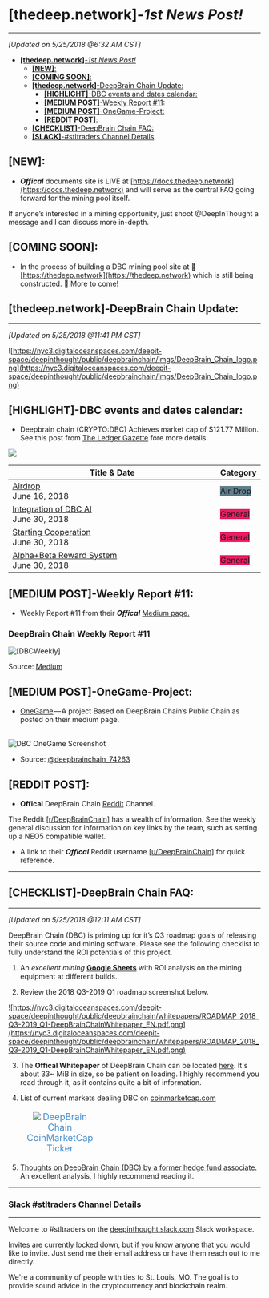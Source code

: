 # **[thedeep.network]**-_1st News Post!_
------

*[Updated on 5/25/2018 @6:32 AM CST]*

- [**[thedeep.network]**-_1st News Post!_](#thedeepnetwork--1st-news-post)
    - [**[NEW]**:](#new)
    - [**[COMING SOON]**:](#coming-soon)
    - [**[thedeep.network]**-DeepBrain Chain Update:](#thedeepnetwork-deepbrain-chain-update)
        - [**[HIGHLIGHT]**-DBC events and dates calendar:](#highlight-dbc-events-and-dates-calendar)
        - [**[MEDIUM POST]**-Weekly Report #11:](#medium-post-weekly-report-11)
        - [**[MEDIUM POST]**-OneGame-Project:](#medium-post-onegame-project)
        - [**[REDDIT POST]**:](#reddit-post)
    - [**[CHECKLIST]**-DeepBrain Chain FAQ:](#checklist-deepbrain-chain-faq)
    - [**[SLACK]**-#stltraders Channel Details](#slack-stltraders-channel-details)

## **[NEW]**: 
- ***Offical*** documents site is LIVE at [https://docs.thedeep.network](https://docs.thedeep.network) and will serve as the central FAQ going forward for the mining pool itself.

If anyone’s interested in a mining opportunity, just shoot @DeepInThought a message and I can discuss more in-depth.

## **[COMING SOON]**: 
- In the process of building a DBC mining pool site at :construction: [https://thedeep.network](https://thedeep.network) which is still being constructed. :construction: More to come!

## **[thedeep.network]**-DeepBrain Chain Update:
-------
*[Updated on 5/25/2018 @11:41 PM CST]*

![https://nyc3.digitaloceanspaces.com/deepit-space/deepinthought/public/deepbrainchain/imgs/DeepBrain_Chain_logo.png](https://nyc3.digitaloceanspaces.com/deepit-space/deepinthought/public/deepbrainchain/imgs/DeepBrain_Chain_logo.png)

## **[HIGHLIGHT]**-DBC events and dates calendar:
- Deepbrain chain (CRYPTO:DBC) Achieves market cap of $121.77 Million. See this post from <a href="https://ledgergazette.com/2018/05/23/deepbrain-chain-market-cap-hits-130-93-million-dbc.html">The Ledger Gazette</a>  fore more details.

<a href="https://kryptocal.com/event/20222/airdrop">
<img src="https://kryptocal.com/images/drawable-xhdpi-icon.png">
</a>
<table class="resultTable">
<thead> 
<tr>
<th style="width: 100%">Title & Date</th>
<th>Category</th>
</tr>
</thead>
<tbody>
<tr>
<td>
<div class="title">
<a href="https://kryptocal.com/event/20222/airdrop">Airdrop</a>
</div>
<div class="date">June 16, 2018</div>
</td>
<td>
<label class="label" style="background-color: #607d8b">Air Drop</label>
</td>
</tr>
<tr>
<td>
<div class="title">
<a href="https://kryptocal.com/event/15844/integration-of-dbc-ai">Integration of DBC AI</a>
</div>
<div class="date">June 30, 2018</div>
</td>
<td>
<label class="label" style="background-color: #e91e63">General</label>
</td>
</tr>
<tr>
<td>
<div class="title">
<a href="https://kryptocal.com/event/15845/starting-cooperation">Starting Cooperation</a>
</div>
<div class="date">June 30, 2018</div>
</td>
<td>
<label class="label" style="background-color: #e91e63">General</label>
</td>
</tr>
<tr>
<td>
<div class="title">
<a href="https://kryptocal.com/event/15846/alpha-beta-reward-system">Alpha&#x2B;Beta Reward System</a>
</div>
<div class="date">June 30, 2018</div>
</td>
<td>
<label class="label" style="background-color: #e91e63">General</label>
</td>
</tr>
</tbody>
</table>

## **[MEDIUM POST]**-Weekly Report #11: 
- Weekly Report #11 from their ***Offical*** <a href="https://medium.com/@deepbrainchain_74263?source=post_header_lockup"> Medium page.</a>

### DeepBrain Chain Weekly Report #11

<p><img src="https://cdn-images-1.medium.com/max/1600/1*zTpJZ-a4CvyNCWVvm9t0mg.png" alt="[DBCWeekly]"></p>

Source: <a href="https://medium.com/@deepbrainchain_74263/deepbrain-chain-weekly-report-11-192b1b6417f1">Medium</a>

## **[MEDIUM POST]**-OneGame-Project:
- <a href="https://medium.com/@deepbrainchain_74263/onegame-a-project-based-on-deepbrain-chains-public-chain-1f7427495e6f">OneGame</a> — A project Based on DeepBrain Chain’s Public Chain as posted on their medium page.
<p>
<br>
<img src="https://cdn-images-1.medium.com/max/800/1*BigclP229fDqhjGDucVvQw.png" alt="DBC OneGame Screenshot">
</p>

- Source: <a href="https://medium.com/@deepbrainchain_74263/onegame-a-project-based-on-deepbrain-chains-public-chain-1f7427495e6f">@deepbrainchain_74263</a>

## **[REDDIT POST]**:
- **Offical** DeepBrain Chain [Reddit](https://www.reddit.com/r/DeepBrainChain/) Channel.

<p>The Reddit <a href="https://www.reddit.com/r/DeepBrainChain/">[r/DeepBrainChain]</a> has a wealth of information. See the weekly general discussion for information on key links by the team, such as setting up a NEO5 compatible wallet.

- A link to their ***Offical*** Reddit username <a href="https://www.reddit.com/user/DeepBrainChain">[u/DeepBrainChain]</a> for quick reference.</p>

----------
## **[CHECKLIST]**-DeepBrain Chain FAQ:
----------

*[Updated on 5/25/2018 @12:11 AM CST]*

DeepBrain Chain (DBC) is priming up for it’s Q3 roadmap goals of releasing their source code and mining software. Please see the following checklist to fully understand the ROI potentials of this project.  

 1. An *excellent mining* <a href="https://docs.google.com/spreadsheets/d/1S2bV1gN--TnW7wzLe72XvcEj31flvFof9un000wgG2s/edit#gid=949957956">**Google Sheets**</a> with ROI analysis on the mining equipment at different builds.

 2. Review the 2018 Q3-2019 Q1 roadmap screenshot below.
                  
![https://nyc3.digitaloceanspaces.com/deepit-space/deepinthought/public/deepbrainchain/whitepapers/ROADMAP_2018_Q3-2019_Q1-DeepBrainChainWhitepaper_EN.pdf.png](https://nyc3.digitaloceanspaces.com/deepit-space/deepinthought/public/deepbrainchain/whitepapers/ROADMAP_2018_Q3-2019_Q1-DeepBrainChainWhitepaper_EN.pdf.png)
   

 3. The **Offical Whitepaper** of DeepBrain Chain can be located [here](https://nyc3.digitaloceanspaces.com/deepit-space/deepinthought/public/deepbrainchain/whitepapers/DeepBrainChainWhitepaper_EN.pdf).
It's about 33~ MiB in size, so be patient on loading. I highly
recommend you read through it, as it contains quite a bit of
information.
              

 4. <p>List of current markets dealing DBC on <a href="https://coinmarketcap.com">coinmarketcap.com</a><div
              style="text-align:center;padding:5px 0px;width:33%;"> <img
              src="https://s2.coinmarketcap.com/static/img/coins/64x64/2316.png">
              <span style="font-size: 18px;">
                  <a href="http://coinmarketcap.com/currencies/deepbrain-chain/?utm_medium=widget&amp;utm_campaign=cmcwidget&amp;utm_source=coinmarketcap.com&amp;utm_content=deepbrain-chain"
                      target="_blank" style="text-decoration: none; color: rgb(66, 139, 202);">DeepBrain Chain CoinMarketCap Ticker</a>
          </span> </div></p>

 5. <a href="https://www.reddit.com/r/DeepBrainChain/comments/7u974c/thoughts_on_deepbrain_chain_dbc_by_a_former_hedge/">Thoughts
              on DeepBrain Chain (DBC) by a former hedge fund associate.</a> An
              excellent analysis, I highly recommend reading it.

----------
###  Slack #stltraders Channel Details
----------

Welcome to #stltraders on the [deepinthought.slack.com](http://deepinthought.slack.com) Slack workspace.

Invites are currently locked down, but if you know anyone that you would like to invite. Just send me their email address or have them reach out to me directly.

We're a community of people with ties to St. Louis, MO. The goal is to provide sound advice in the cryptocurrency and blockchain realm.
